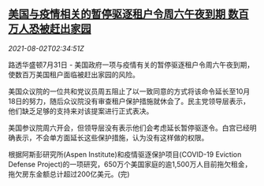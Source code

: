 <!--1627878663000-->
[美国与疫情相关的暂停驱逐租户令周六午夜到期 数百万人恐被赶出家园](https://cn.reuters.com/article/us-covid-house-rent-0802-idCNKBS2F305X)
------

<div><i>2021-08-02T02:34:51Z</i></div><p>路透华盛顿7月31日 - 美国政府一项与疫情有关的暂停驱逐租户令周六午夜到期，使数百万美国租户面临被赶出家园的风险。</p><p>美国众议院的一位共和党议员周五阻止了以一致同意的方式将该命令延长至10月18日的努力，随后众议院没有审查租户保护措施就休会了。民主党领导层表示，他们缺乏足够的支持来对该提案进行正式表决。</p><p>美国参议院周六开会，但领导层没有表示他们会考虑延长暂停驱逐令。白宫已经明确表示，不会单方面延长这些保护措施，认为没有这样做的权限。</p><p>根据阿斯彭研究所(Aspen Institute)和疫情驱逐保护项目(COVID-19 Eviction Defense Project)的一项研究，650万个美国家庭的逾1,500万人目前拖欠租金，拖欠房东金额总计超过200亿美元。(完)</p>
